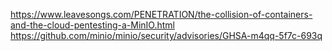 https://www.leavesongs.com/PENETRATION/the-collision-of-containers-and-the-cloud-pentesting-a-MinIO.html
https://github.com/minio/minio/security/advisories/GHSA-m4qq-5f7c-693q
